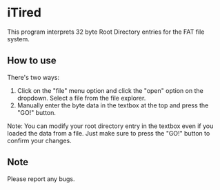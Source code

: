 # iTired

This program interprets 32 byte Root Directory entries for the FAT file system.

How to use
----------
There's two ways:
1. Click on the "file" menu option and click the "open" option on the dropdown. Select a file from the file explorer.
1. Manually enter the byte data in the textbox at the top and press the "GO!" button.

Note: You can modify your root directory entry in the textbox even if you loaded the data from a file. Just make sure to press the "GO!" button to confirm your changes.

Note
-----

Please report any bugs.

